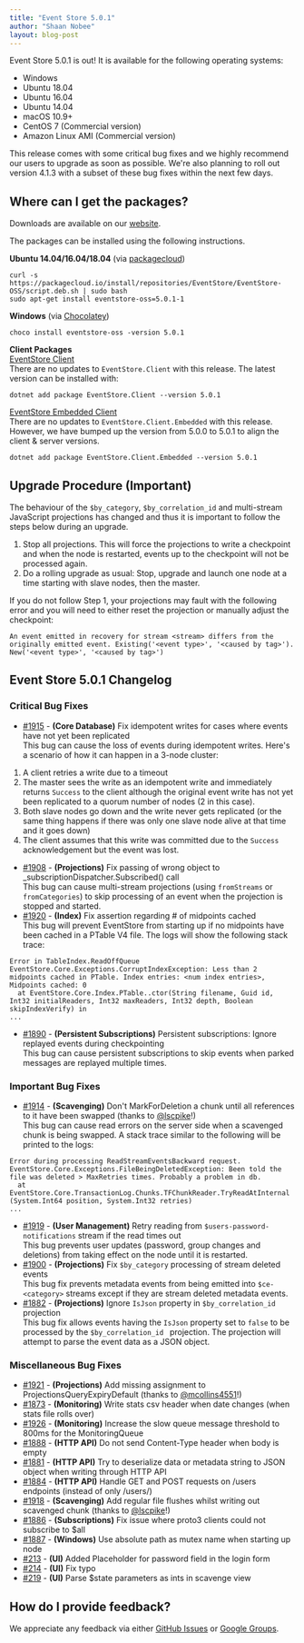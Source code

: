```yaml
---
title: "Event Store 5.0.1"
author: "Shaan Nobee"
layout: blog-post
---
```

Event Store 5.0.1 is out! It is available for the following operating systems:

- Windows
- Ubuntu 18.04
- Ubuntu 16.04
- Ubuntu 14.04
- macOS 10.9+
- CentOS 7 (Commercial version)
- Amazon Linux AMI (Commercial version)

This release comes with some critical bug fixes and we highly recommend our users to upgrade as soon as possible. We're also planning to roll out version 4.1.3 with a subset of these bug fixes within the next few days.

## Where can I get the packages?

Downloads are available on our [website](https://eventstore.org/downloads/).

The packages can be installed using the following instructions.

**Ubuntu 14.04/16.04/18.04** (via [packagecloud](https://packagecloud.io/EventStore/EventStore-OSS))

```
curl -s https://packagecloud.io/install/repositories/EventStore/EventStore-OSS/script.deb.sh | sudo bash
sudo apt-get install eventstore-oss=5.0.1-1
```

**Windows** (via [Chocolatey](https://chocolatey.org/packages/eventstore-oss/))

```
choco install eventstore-oss -version 5.0.1
```

**Client Packages**  
[EventStore Client](https://www.nuget.org/packages/EventStore.Client/)  
There are no updates to `EventStore.Client` with this release. The latest version can be installed with:
```
dotnet add package EventStore.Client --version 5.0.1
```

[EventStore Embedded Client](https://www.nuget.org/packages/EventStore.Client.Embedded/)  
There are no updates to `EventStore.Client.Embedded` with this release. However, we have bumped up the version from 5.0.0 to 5.0.1 to align the client & server versions.
```
dotnet add package EventStore.Client.Embedded --version 5.0.1
```

## Upgrade Procedure (Important)
The behaviour of the `$by_category`, `$by_correlation_id` and multi-stream JavaScript projections has changed and thus it is important to follow the steps below during an upgrade.

1. Stop all projections. This will force the projections to write a checkpoint and when the node is restarted, events up to the checkpoint will not be processed again.
2. Do a rolling upgrade as usual: Stop, upgrade and launch one node at a time starting with slave nodes, then the master.

If you do not follow Step 1, your projections may fault with the following error and you will need to either reset the projection or manually adjust the checkpoint:
```
An event emitted in recovery for stream <stream> differs from the originally emitted event. Existing('<event type>', '<caused by tag>'). New('<event type>', '<caused by tag>')
```

## Event Store 5.0.1 Changelog

### Critical Bug Fixes

* [#1915](https://github.com/EventStore/EventStore/pull/1915) - **(Core Database)** Fix idempotent writes for cases where events have not yet been replicated  
This bug can cause the loss of events during idempotent writes. Here's a scenario of how it can happen in a 3-node cluster:
1. A client retries a write due to a timeout
2. The master sees the write as an idempotent write and immediately returns `Success` to the client although the original event write has not yet been replicated to a quorum number of nodes (2 in this case).
3. Both slave nodes go down and the write never gets replicated (or the same thing happens if there was only one slave node alive at that time and it goes down)
4. The client assumes that this write was committed due to the `Success` acknowledgement but the event was lost.
* [#1908](https://github.com/EventStore/EventStore/pull/1908) - **(Projections)** Fix passing of wrong object to _subscriptionDispatcher.Subscribed() call  
This bug can cause multi-stream projections (using `fromStreams` or `fromCategories`) to skip processing of an event when the projection is stopped and started.
* [#1920](https://github.com/EventStore/EventStore/pull/1920) - **(Index)** Fix assertion regarding # of midpoints cached  
This bug will prevent EventStore from starting up if no midpoints have been cached in a PTable V4 file. The logs will show the following stack trace:
```
Error in TableIndex.ReadOffQueue
EventStore.Core.Exceptions.CorruptIndexException: Less than 2 midpoints cached in PTable. Index entries: <num index entries>, Midpoints cached: 0
  at EventStore.Core.Index.PTable..ctor(String filename, Guid id, Int32 initialReaders, Int32 maxReaders, Int32 depth, Boolean skipIndexVerify) in
...
```
* [#1890](https://github.com/EventStore/EventStore/pull/1890) - **(Persistent Subscriptions)** Persistent subscriptions: Ignore replayed events during checkpointing  
This bug can cause persistent subscriptions to skip events when parked messages are replayed multiple times.

### Important Bug Fixes
* [#1914](https://github.com/EventStore/EventStore/pull/1914) - **(Scavenging)** Don't MarkForDeletion a chunk until all references to it have been swapped (thanks to [@lscpike](http://github.com/lscpike)!)  
This bug can cause read errors on the server side when a scavenged chunk is being swapped. A stack trace similar to the following will be printed to the logs:

```
Error during processing ReadStreamEventsBackward request.
EventStore.Core.Exceptions.FileBeingDeletedException: Been told the file was deleted > MaxRetries times. Probably a problem in db.
  at EventStore.Core.TransactionLog.Chunks.TFChunkReader.TryReadAtInternal (System.Int64 position, System.Int32 retries)
...
```
* [#1919](https://github.com/EventStore/EventStore/pull/1919) - **(User Management)** Retry reading from `$users-password-notifications` stream if the read times out  
This bug prevents user updates (password, group changes and deletions) from taking effect on the node until it is restarted.
* [#1900](https://github.com/EventStore/EventStore/pull/1900) - **(Projections)** Fix `$by_category` processing of stream deleted events  
This bug fix prevents metadata events from being emitted into `$ce-<category>` streams except if they are stream deleted metadata events.
* [#1882](https://github.com/EventStore/EventStore/pull/1882) - **(Projections)** Ignore `IsJson` property in `$by_correlation_id` projection  
This bug fix allows events having the `IsJson` property set to `false` to be processed by the `$by_correlation_id ` projection. The projection will attempt to parse the event data as a JSON object.

### Miscellaneous Bug Fixes
* [#1921](https://github.com/EventStore/EventStore/pull/1921) - **(Projections)** Add missing assignment to ProjectionsQueryExpiryDefault (thanks to [@mcollins4551](http://github.com/mcollins4551)!)
* [#1873](https://github.com/EventStore/EventStore/pull/1873) - **(Monitoring)** Write stats csv header when date changes (when stats file rolls over)
* [#1926](https://github.com/EventStore/EventStore/pull/1926) - **(Monitoring)** Increase the slow queue message threshold to 800ms for the MonitoringQueue
* [#1888](https://github.com/EventStore/EventStore/pull/1888) - **(HTTP API)** Do not send Content-Type header when body is empty
* [#1881](https://github.com/EventStore/EventStore/pull/1881) - **(HTTP API)** Try to deserialize data or metadata string to JSON object when writing through HTTP API
* [#1884](https://github.com/EventStore/EventStore/pull/1884) - **(HTTP API)** Handle GET and POST requests on /users endpoints (instead of only /users/)
* [#1918](https://github.com/EventStore/EventStore/pull/1918) - **(Scavenging)** Add regular file flushes whilst writing out scavenged chunk  (thanks to [@lscpike](http://github.com/lscpike)!)  
* [#1886](https://github.com/EventStore/EventStore/pull/1886) - **(Subscriptions)** Fix issue where proto3 clients could not subscribe to $all
* [#1887](https://github.com/EventStore/EventStore/pull/1887) - **(Windows)** Use absolute path as mutex name when starting up node
* [#213](https://github.com/EventStore/EventStore.UI/pull/213) - **(UI)** Added Placeholder for password field in the login form
* [#214](https://github.com/EventStore/EventStore.UI/pull/214) - **(UI)** Fix typo
* [#219](https://github.com/EventStore/EventStore.UI/pull/219) - **(UI)** Parse $state parameters as ints in scavenge view

## How do I provide feedback?

We appreciate any feedback via either [GitHub Issues](https://github.com/EventStore/EventStore) or [Google Groups](https://groups.google.com/forum/#!forum/event-store).
